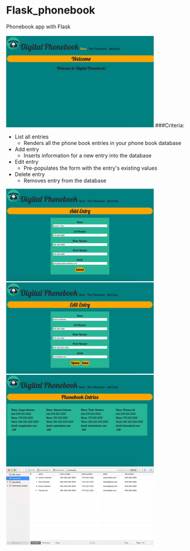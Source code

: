 # Flask_phonebook
Phonebook app with Flask<br><br>
<img src="/digitalpb_front.png?raw=true" alt="Front Page" width="400">
###Criteria:
* List all entries 
  * Renders all the phone book entries in your phone book database
* Add entry
  * Inserts information for a new entry into the database
* Edit entry 
  * Pre-populates the form with the entry's existing values
* Delete entry
  * Removes entry from the database


<img src="/digitalpb_add.png?raw=true" alt="Add Entry" width="400">
<img src="/digitalpb_edit.png?raw=true" alt="Edit Entry" width="400">
<img src="/digitalpb_entries.png?raw=true" alt="List Entries" width="400">
<img src="/digitalpb_database.png?raw=true" alt="Database" width="400">

